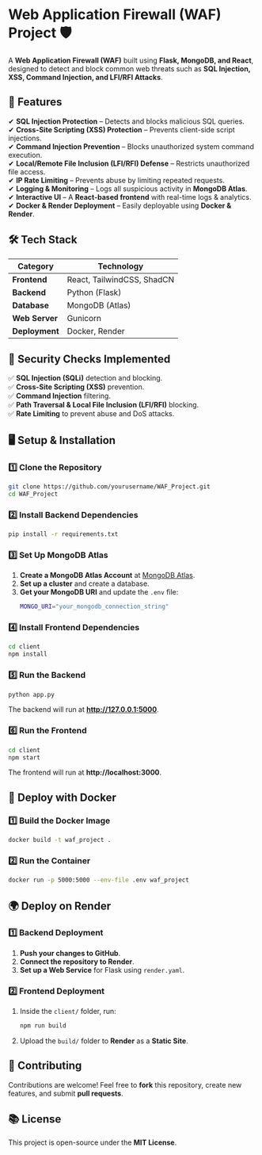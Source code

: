 # **Web Application Firewall (WAF) Project** 🛡️  

A **Web Application Firewall (WAF)** built using **Flask, MongoDB, and React**, designed to detect and block common web threats such as **SQL Injection, XSS, Command Injection, and LFI/RFI Attacks**.  

## **🚀 Features**  

✔ **SQL Injection Protection** – Detects and blocks malicious SQL queries.  
✔ **Cross-Site Scripting (XSS) Protection** – Prevents client-side script injections.  
✔ **Command Injection Prevention** – Blocks unauthorized system command execution.  
✔ **Local/Remote File Inclusion (LFI/RFI) Defense** – Restricts unauthorized file access.  
✔ **IP Rate Limiting** – Prevents abuse by limiting repeated requests.  
✔ **Logging & Monitoring** – Logs all suspicious activity in **MongoDB Atlas**.  
✔ **Interactive UI** – A **React-based frontend** with real-time logs & analytics.  
✔ **Docker & Render Deployment** – Easily deployable using **Docker & Render**.  

## **🛠️ Tech Stack**  

| **Category**    | **Technology**         |
|----------------|-----------------------|
| **Frontend**   | React, TailwindCSS, ShadCN |
| **Backend**    | Python (Flask)         |
| **Database**   | MongoDB (Atlas)        |
| **Web Server** | Gunicorn               |
| **Deployment** | Docker, Render         |

## **💂 Security Checks Implemented**  

✅ **SQL Injection (SQLi)** detection and blocking.  
✅ **Cross-Site Scripting (XSS)** prevention.  
✅ **Command Injection** filtering.  
✅ **Path Traversal & Local File Inclusion (LFI/RFI)** blocking.  
✅ **Rate Limiting** to prevent abuse and DoS attacks.  

## **🖥️ Setup & Installation**  

### **1️⃣ Clone the Repository**  
```sh
git clone https://github.com/yourusername/WAF_Project.git
cd WAF_Project
```

### **2️⃣ Install Backend Dependencies**  
```sh
pip install -r requirements.txt
```

### **3️⃣ Set Up MongoDB Atlas**  
1. **Create a MongoDB Atlas Account** at [MongoDB Atlas](https://www.mongodb.com/atlas).  
2. **Set up a cluster** and create a database.  
3. **Get your MongoDB URI** and update the `.env` file:  
   ```sh
   MONGO_URI="your_mongodb_connection_string"
   ```

### **4️⃣ Install Frontend Dependencies**  
```sh
cd client
npm install
```

### **5️⃣ Run the Backend**  
```sh
python app.py
```
The backend will run at **http://127.0.0.1:5000**.  

### **6️⃣ Run the Frontend**  
```sh
cd client
npm start
```
The frontend will run at **http://localhost:3000**.  

## **🐳 Deploy with Docker**  

### **1️⃣ Build the Docker Image**  
```sh
docker build -t waf_project .
```

### **2️⃣ Run the Container**  
```sh
docker run -p 5000:5000 --env-file .env waf_project
```

## **🌍 Deploy on Render**  

### **1️⃣ Backend Deployment**  
1. **Push your changes to GitHub**.  
2. **Connect the repository to Render**.  
3. **Set up a Web Service** for Flask using `render.yaml`.  

### **2️⃣ Frontend Deployment**  
1. Inside the `client/` folder, run:  
   ```sh
   npm run build
   ```
2. Upload the `build/` folder to **Render** as a **Static Site**.  

## **🐝 Contributing**  
Contributions are welcome! Feel free to **fork** this repository, create new features, and submit **pull requests**.  

## **📚 License**  
This project is open-source under the **MIT License**.  